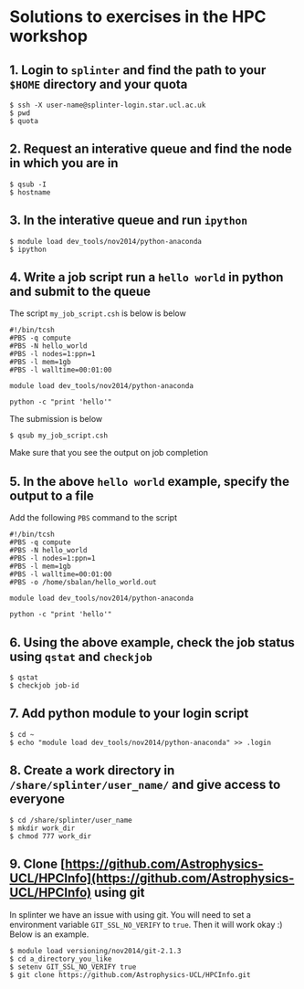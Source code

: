 # Solutions to exercises in the HPC workshop

## 1. Login to `splinter` and find the path to your `$HOME` directory and your quota

    $ ssh -X user-name@splinter-login.star.ucl.ac.uk
    $ pwd
    $ quota

## 2. Request an interative queue and find the node in which you are in

    $ qsub -I
    $ hostname

## 3. In the interative queue and run `ipython`

    $ module load dev_tools/nov2014/python-anaconda
    $ ipython

## 4. Write a job script run a `hello world` in python and submit to the queue

The script `my_job_script.csh` is below is below

    #!/bin/tcsh
    #PBS -q compute
    #PBS -N hello_world
    #PBS -l nodes=1:ppn=1
    #PBS -l mem=1gb
    #PBS -l walltime=00:01:00

    module load dev_tools/nov2014/python-anaconda
    
    python -c "print 'hello'"

The submission is below

    $ qsub my_job_script.csh

Make sure that you see the output on job completion

## 5. In the above `hello world` example, specify the output to a file

Add the following `PBS` command to the script

    #!/bin/tcsh
    #PBS -q compute
    #PBS -N hello_world
    #PBS -l nodes=1:ppn=1
    #PBS -l mem=1gb
    #PBS -l walltime=00:01:00
    #PBS -o /home/sbalan/hello_world.out

    module load dev_tools/nov2014/python-anaconda
    
    python -c "print 'hello'"

## 6. Using the above example, check the job status using `qstat` and `checkjob`

    $ qstat
    $ checkjob job-id

## 7. Add python module to your login script

    $ cd ~
    $ echo "module load dev_tools/nov2014/python-anaconda" >> .login

## 8. Create a work directory in `/share/splinter/user_name/` and give access to everyone

    $ cd /share/splinter/user_name
    $ mkdir work_dir
    $ chmod 777 work_dir

## 9. Clone [https://github.com/Astrophysics-UCL/HPCInfo](https://github.com/Astrophysics-UCL/HPCInfo) using git

In splinter we have an issue with using git. You will need to set a environment variable `GIT_SSL_NO_VERIFY` to `true`. Then it will work okay :) Below is an example.

    $ module load versioning/nov2014/git-2.1.3
    $ cd a_directory_you_like
    $ setenv GIT_SSL_NO_VERIFY true
    $ git clone https://github.com/Astrophysics-UCL/HPCInfo.git



